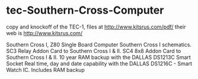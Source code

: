 # tec-Southern-Cross-Computer

copy and knockoff of the TEC-1, files at http://www.kitsrus.com/pdf/
their web is http://www.kitsrus.com/



Southern Cross I, Z80 Single Board Computer
Southern Cross I schematics.
SC3 Relay Addon Card to Southern Cross I & II.
SC4 8x8 Addon Card to Southern Cross I & II.
10 year RAM backup with the DALLAS DS1213C Smart Socket
Real time, day and date capability with the DALLAS DS1216C - Smart Watch IC. Includes RAM backup



